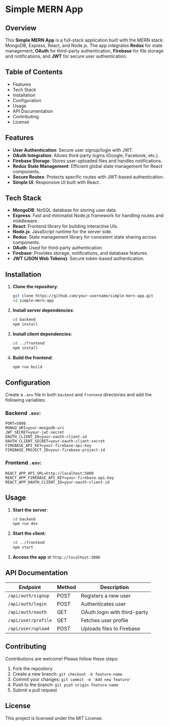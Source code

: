 # Simple MERN App

## Overview
This **Simple MERN App** is a full-stack application built with the MERN stack: MongoDB, Express, React, and Node.js. The app integrates **Redux** for state management, **OAuth** for third-party authentication, **Firebase** for file storage and notifications, and **JWT** for secure user authentication.

## Table of Contents
- Features
- Tech Stack
- Installation
- Configuration
- Usage
- API Documentation
- Contributing
- License

## Features
- **User Authentication**: Secure user signup/login with JWT.
- **OAuth Integration**: Allows third-party logins (Google, Facebook, etc.).
- **Firebase Storage**: Stores user-uploaded files and handles notifications.
- **Redux State Management**: Efficient global state management for React components.
- **Secure Routes**: Protects specific routes with JWT-based authentication.
- **Simple UI**: Responsive UI built with React.

## Tech Stack
- **MongoDB**: NoSQL database for storing user data.
- **Express**: Fast and minimalist Node.js framework for handling routes and middleware.
- **React**: Frontend library for building interactive UIs.
- **Node.js**: JavaScript runtime for the server side.
- **Redux**: State management library for consistent state sharing across components.
- **OAuth**: Used for third-party authentication.
- **Firebase**: Provides storage, notifications, and database features.
- **JWT (JSON Web Tokens)**: Secure token-based authentication.

## Installation

1. **Clone the repository**:
    ```bash
    git clone https://github.com/your-username/simple-mern-app.git
    cd simple-mern-app
    ```

2. **Install server dependencies**:
    ```bash
    cd backend
    npm install
    ```

3. **Install client dependencies**:
    ```bash
    cd ../frontend
    npm install
    ```

4. **Build the frontend**:
    ```bash
    npm run build
    ```

## Configuration
Create a `.env` file in both `backend` and `frontend` directories and add the following variables:

### Backend `.env`:
    PORT=5000
    MONGO_URI=your-mongodb-uri
    JWT_SECRET=your-jwt-secret
    OAUTH_CLIENT_ID=your-oauth-client-id
    OAUTH_CLIENT_SECRET=your-oauth-client-secret
    FIREBASE_API_KEY=your-firebase-api-key
    FIREBASE_PROJECT_ID=your-firebase-project-id

### Frontend `.env`:
    REACT_APP_API_URL=http://localhost:5000
    REACT_APP_FIREBASE_API_KEY=your-firebase-api-key
    REACT_APP_OAUTH_CLIENT_ID=your-oauth-client-id

## Usage

1. **Start the server**:
    ```bash
    cd backend
    npm run dev
    ```

2. **Start the client**:
    ```bash
    cd ../frontend
    npm start
    ```

3. **Access the app** at `http://localhost:3000`

## API Documentation

| Endpoint               | Method | Description                  |
|------------------------|--------|------------------------------|
| `/api/auth/signup`     | POST   | Registers a new user         |
| `/api/auth/login`      | POST   | Authenticates user           |
| `/api/auth/oauth`      | GET    | OAuth login with third-party |
| `/api/user/profile`    | GET    | Fetches user profile         |
| `/api/user/upload`     | POST   | Uploads files to Firebase    |

## Contributing
Contributions are welcome! Please follow these steps:

1. Fork the repository
2. Create a new branch: `git checkout -b feature-name`
3. Commit your changes: `git commit -m 'Add new feature'`
4. Push to the branch: `git push origin feature-name`
5. Submit a pull request

## License
This project is licensed under the MIT License.
